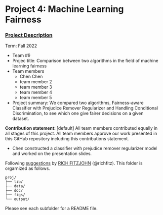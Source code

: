 # Project 4: Machine Learning Fairness

### [Project Description](doc/project4_desc.md)

Term: Fall 2022

+ Team #9
+ Projec title: Comparison between two algorithms in the field of machine learning fairness
+ Team members
	+ Chen Chen
	+ team member 2
	+ team member 3
	+ team member 4
	+ team member 5
+ Project summary: We compared two algorithms, Fairness-aware Classifier with Prejudice Remover Regularizer and Handling Conditional Discrimination, to see which one give fairer decisions on a given dataset.
	
**Contribution statement**: [default] All team members contributed equally in all stages of this project. All team members approve our work presented in this GitHub repository including this contributions statement. 
+ Chen constructed a classifier with prejudice remover regularizer model and worked on the presentation slides.

Following [suggestions](http://nicercode.github.io/blog/2013-04-05-projects/) by [RICH FITZJOHN](http://nicercode.github.io/about/#Team) (@richfitz). This folder is orgarnized as follows.

```
proj/
├── lib/
├── data/
├── doc/
├── figs/
└── output/
```

Please see each subfolder for a README file.
